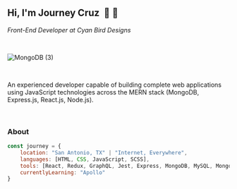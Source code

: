 ## Hi, I'm Journey Cruz &nbsp;👋 🤠
*Front-End Developer at Cyan Bird Designs*

<br />

![MongoDB (3)](https://user-images.githubusercontent.com/62083284/127786965-8da079f6-a69f-4c7f-b01c-a3a382a798a4.png)

<br />

An experienced developer capable of building complete web applications using JavaScript technologies across the MERN stack (MongoDB, Express.js, React.js, Node.js).

<br />

### About
```javascript
const journey = {
    location: "San Antonio, TX" | "Internet, Everywhere",
    languages: [HTML, CSS, JavaScript, SCSS],
    tools: [React, Redux, GraphQL, Jest, Express, MongoDB, MySQL, Mongoose, Sequelize, Node],
    currentlyLearning: "Apollo"
}
```
